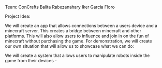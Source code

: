 Team: ConCrafts
Balita Rabezanahary
Iker Garcia Floro

Project Idea:

We will create an app that allows connections between a users device and a minecraft server. This creates a bridge between minecraft and other platforms. This will also allow users to influence and join in on the fun of minecraft without purchasing the game. For demonstration, we will create our own situation that will allow us to showcase what we can do:

We will create a system that allows users to manipulate robots inside the game from their devices -
